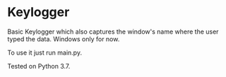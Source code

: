# Keylogger
Basic Keylogger which also captures the window's name where the user typed the data. Windows only for now.

To use it just run main.py.

Tested on Python 3.7.
